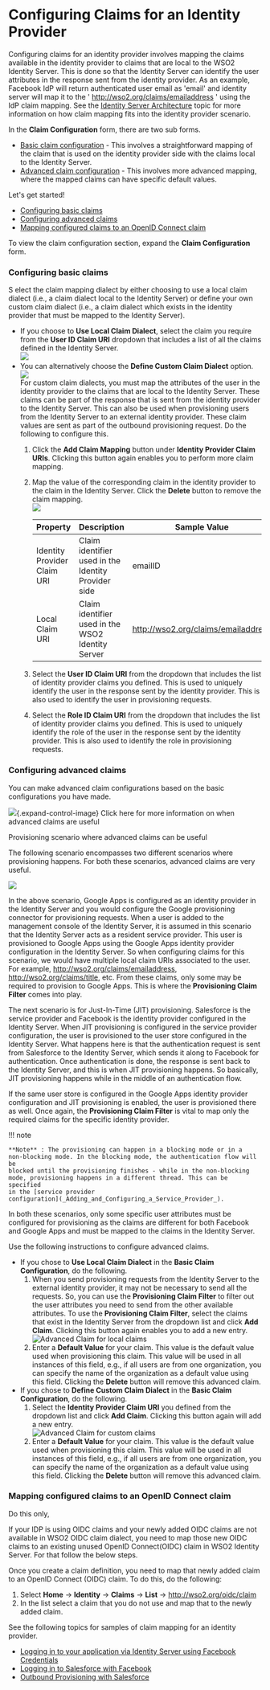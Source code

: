 # Configuring Claims for an Identity Provider

Configuring claims for an identity provider involves mapping the claims
available in the identity provider to claims that are local to the WSO2
Identity Server. This is done so that the Identity Server can identify
the user attributes in the response sent from the identity provider. As
an example, Facebook IdP will return authenticated user email as 'email'
and identity server will map it to the '
http://wso2.org/claims/emailaddress ' using the IdP claim mapping. See
the [Identity Server Architecture](_Architecture_) topic for more
information on how claim mapping fits into the identity provider
scenario.

In the **Claim Configuration** form, there are two sub forms.

-   [Basic claim
    configuration](#ConfiguringClaimsforanIdentityProvider-Configuringbasicclaims) -
    This involves a straightforward mapping of the claim that is used on
    the identity provider side with the claims local to the Identity
    Server.
-   [Advanced claim
    configuration](#ConfiguringClaimsforanIdentityProvider-Configuringadvancedclaims) -
    This involves more advanced mapping, where the mapped claims can
    have specific default values.

Let's get started!

-   [Configuring basic
    claims](#ConfiguringClaimsforanIdentityProvider-Configuringbasicclaims)
-   [Configuring advanced
    claims](#ConfiguringClaimsforanIdentityProvider-Configuringadvancedclaims)
-   [Mapping configured claims to an OpenID Connect
    claim](#ConfiguringClaimsforanIdentityProvider-MappingconfiguredclaimstoanOpenIDConnectclaim)

To view the claim configuration section, expand the **Claim
Configuration** form.

### Configuring basic claims

S elect the claim mapping dialect by either choosing to use a local
claim dialect (i.e., a claim dialect local to the Identity Server) or
define your own custom claim dialect (i.e., a claim dialect which exists
in the identity provider that must be mapped to the Identity Server).

-   If you choose to **Use Local Claim Dialect**, select the claim you
    require from the **User ID Claim URI** dropdown that includes a list
    of all the claims defined in the Identity Server.  
    ![](../../assets/img//103329700/103329701.png)   
-   You can alternatively choose the **Define Custom Claim Dialect**
    option.  
    ![](../../assets/img//103329700/103329702.png)   
    For custom claim dialects, you must map the attributes of the user
    in the identity provider to the claims that are local to the
    Identity Server. These claims can be part of the response that is
    sent from the identity provider to the Identity Server. This can
    also be used when provisioning users from the Identity Server to an
    external identity provider. These claim values are sent as part of
    the outbound provisioning request. Do the following to configure
    this.  
    1.  Click the **Add Claim Mapping** button under **Identity Provider
        Claim URIs**. Clicking this button again enables you to perform
        more claim mapping.
    2.  Map the value of the corresponding claim in the identity
        provider to the claim in the Identity Server. Click the
        **Delete** button to remove the claim mapping.  
        ![](../../assets/img//103329700/103329704.png)

        | Property                    | Description                                         | Sample Value                          |
        |-----------------------------|-----------------------------------------------------|---------------------------------------|
        | Identity Provider Claim URI | Claim identifier used in the Identity Provider side | emailID                               |
        | Local Claim URI             | Claim identifier used in the WSO2 Identity Server   | <http://wso2.org/claims/emailaddress> |

    3.  Select the **User ID Claim URI** from the dropdown that includes
        the list of identity provider claims you defined. This is used
        to uniquely identify the user in the response sent by the
        identity provider. This is also used to identify the user in
        provisioning requests.
    4.  Select the **Role ID Claim URI** from the dropdown that includes
        the list of identity provider claims you defined. This is used
        to uniquely identify the role of the user in the response sent
        by the identity provider. This is also used to identify the role
        in provisioning requests.  

### Configuring advanced claims

You can make advanced claim configurations based on the basic
configurations you have made.

![](images/icons/grey_arrow_down.png){.expand-control-image} Click here
for more information on when advanced claims are useful

Provisioning scenario where advanced claims can be useful

The following scenario encompasses two different scenarios where
provisioning happens. For both these scenarios, advanced claims are very
useful.

![](../../assets/img//103329700/103329703.png)

In the above scenario, Google Apps is configured as an identity provider
in the Identity Server and you would configure the Google provisioning
connector for provisioning requests. When a user is added to the
management console of the Identity Server, it is assumed in this
scenario that the Identity Server acts as a resident service provider.
This user is provisioned to Google Apps using the Google Apps identity
provider configuration in the Identity Server. So when configuring
claims for this scenario, we would have multiple local claim URIs
associated to the user. For example,
http://wso2.org/claims/emailaddress, http://wso2.org/claims/title, etc.
From these claims, only some may be required to provision to Google
Apps. This is where the **Provisioning Claim Filter** comes into play.

The next scenario is for Just-In-Time (JIT) provisioning. Salesforce is
the service provider and Facebook is the identity provider configured in
the Identity Server. When JIT provisioning is configured in the service
provider configuration, the user is provisioned to the user store
configured in the Identity Server. What happens here is that the
authentication request is sent from Salesforce to the Identity Server,
which sends it along to Facebook for authentication. Once authentication
is done, the response is sent back to the Identity Server, and this is
when JIT provisioning happens. So basically, JIT provisioning happens
while in the middle of an authentication flow.

If the same user store is configured in the Google Apps identity
provider configuration and JIT provisioning is enabled, the user is
provisioned there as well. Once again, the **Provisioning Claim Filter**
is vital to map only the required claims for the specific identity
provider.

!!! note
    
    **Note** : The provisioning can happen in a blocking mode or in a
    non-blocking mode. In the blocking mode, the authentication flow will be
    blocked until the provisioning finishes - while in the non-blocking
    mode, provisioning happens in a different thread. This can be specified
    in the [service provider
    configuration](_Adding_and_Configuring_a_Service_Provider_).
    

In both these scenarios, only some specific user attributes must be
configured for provisioning as the claims are different for both
Facebook and Google Apps and must be mapped to the claims in the
Identity Server.

Use the following instructions to configure advanced claims.

-   If you chose to **Use Local Claim Dialect** in the **Basic Claim
    Configuration**, do the following.
    1.  When you send provisioning requests from the Identity Server to
        the external identity provider, it may not be necessary to send
        all the requests. So, you can use the **Provisioning Claim
        Filter** to filter out the user attributes you need to send from
        the other available attributes. To use the **Provisioning Claim
        Filter**, select the claims that exist in the Identity Server
        from the dropdown list and click **Add Claim**. Clicking this
        button again enables you to add a new entry.  
        ![Advanced Claim for local
        claims](../../assets/img//103329700/103329707.png "Advanced Claim for local claims") 
    2.  Enter a **Default Value** for your claim. This value is the
        default value used when provisioning this claim. This value will
        be used in all instances of this field, e.g., if all users are
        from one organization, you can specify the name of the
        organization as a default value using this field. Clicking the
        **Delete** button will remove this advanced claim.
-   If you chose to **Define Custom Claim Dialect** in the **Basic Claim
    Configuration**, do the following.
    1.  Select the **Identity Provider Claim URI** you defined from the
        dropdown list and click **Add Claim**. Clicking this button
        again will add a new entry.  
        ![Advanced Claim for custom
        claims](../../assets/img//103329700/103329708.png "Advanced Claim for custom claims") 
    2.  Enter a **Default Value** for your claim. This value is the
        default value used when provisioning this claim. This value will
        be used in all instances of this field, e.g., if all users are
        from one organization, you can specify the name of the
        organization as a default value using this field. Clicking the
        **Delete** button will remove this advanced claim.

### Mapping configured claims to an OpenID Connect claim

Do this only,

If your IDP is using OIDC claims and your newly added OIDC claims are
not available in WSO2 OIDC claim dialect, you need to map those new OIDC
claims to an existing unused OpenID Connect(OIDC) claim in WSO2 Identity
Server. For that follow the below steps.

Once you create a claim definition, you need to map that newly added
claim to an OpenID Connect (OIDC) claim. To do this, do the following:

1.  Select **Home** -\> **Identity** -\> **Claims** -\> **List** -\>
    http://wso2.org/oidc/claim
2.  In the list select a claim that you do not use and map that to the
    newly added claim.

See the following topics for samples of claim mapping for an identity
provider.

-   [Logging in to your application via Identity Server using Facebook
    Credentials](_Logging_in_to_your_application_via_Identity_Server_using_Facebook_Credentials_)
-   [Logging in to Salesforce with
    Facebook](_Logging_in_to_Salesforce_with_Facebook_)
-   [Outbound Provisioning with
    Salesforce](_Outbound_Provisioning_with_Salesforce_)
